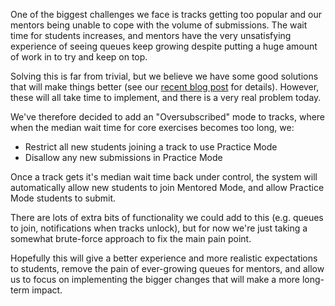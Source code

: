 One of the biggest challenges we face is tracks getting too popular and our mentors being unable to cope with the volume of submissions. The wait time for students increases, and mentors have the very unsatisfying experience of seeing queues keep growing despite putting a huge amount of work in to try and keep on top.

Solving this is far from trivial, but we believe we have some good solutions that will make things better (see our [recent blog post](https://exercism.io/blog/whats-next-for-exercism-aug-2019) for details). However, these will all take time to implement, and there is a very real problem today.

We've therefore decided to add an "Oversubscribed" mode to tracks, where when the median wait time for core exercises becomes too long, we:
- Restrict all new students joining a track to use Practice Mode
- Disallow any new submissions in Practice Mode

Once a track gets it's median wait time back under control, the system will automatically allow new students to join Mentored Mode, and allow Practice Mode students to submit.

There are lots of extra bits of functionality we could add to this (e.g. queues to join, notifications when tracks unlock), but for now we're just taking a somewhat brute-force approach to fix the main pain point.

Hopefully this will give a better experience and more realistic expectations to students, remove the pain of ever-growing queues for mentors, and allow us to focus on implementing the bigger changes that will make a more long-term impact.
